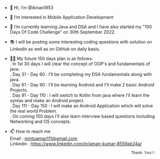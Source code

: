 - 👋 Hi, I’m @Aman1953
- 👀 I’m interested in Mobile Application Development
- 🌱 I’m currently learning Java and DSA and I have also started my "100 Days Of Code Challenge" on 30th September 2022.
- 📚 I will be posting some interesting coding questions with solution on Linkedin as well as on GitHub on daily basis.
- 👨‍🎓 My future 150 days plan is as follows:<br>
     . In 1st 30 days I will clear the concept of OOP's and fundamentals of java.<br>
     . Day 31 - Day 60 : I'll be completing my DSA fundamentals along with java.<br>
     . Day 61 - Day 90 : I'll be learning Android and I'll make 2 basic Android Projects.<br>
     . Day 91 - Day 110 : I will switch to Kotlin from java where I'll learn the syntax and make an Android project.<br>
     . Day 111 - Day 150 : I will make an Android Application which will solve the real world Problem.
     <br>
     . On coming 150 days I'll also learn interview based questions including Networking and OS concepts.
     
- 📫 How to reach me <br>
Email    : mintuaman111@gmail.com <br>
Linkedin : https://www.linkedin.com/in/aman-kumar-8559ab24a/ 

                                                             Thank You!!

<!---
Aman1953/Aman1953 is a ✨ special ✨ repository because its `README.md` (this file) appears on your GitHub profile.
You can click the Preview link to take a look at your changes.
--->
